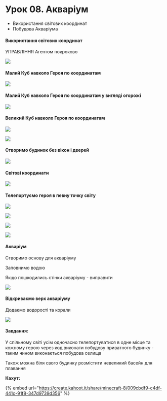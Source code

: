 # Урок 08. Акваріум

* Використання світових координат&#x20;
* Побудова Акваріума

#### Використання світових координат

УПРАВЛІННЯ Агентом покроково

![](<../../.gitbook/assets/image (201) (1).png>)

#### Малий Куб навколо Героя по координатам

![](<../../.gitbook/assets/image (166) (1).png>)

#### Малий Куб навколо Героя по координатам у вигляді огорожі

![](<../../.gitbook/assets/image (206) (1).png>)

#### Великий Куб навколо Героя по координатам

![](<../../.gitbook/assets/image (218).png>)

![](<../../.gitbook/assets/image (183).png>)

#### Створимо будинок без вікон і дверей

![](<../../.gitbook/assets/image (196) (1).png>)

#### Світові координати

![](<../../.gitbook/assets/image (204) (1).png>)

#### Телепортуємо героя в певну точку світу

![](<../../.gitbook/assets/image (202).png>)

![](<../../.gitbook/assets/image (169).png>)

![](<../../.gitbook/assets/image (160).png>)

![](<../../.gitbook/assets/image (203).png>)

#### Акваріум

Створимо основу для акваріуму

Заповнимо водою

Якщо пошкодились стінки акваріуму - виправити

![](<../../.gitbook/assets/image (158).png>)

#### Відкриваємо верх акваріуму

Додаємо водорості та корали

![](<../../.gitbook/assets/image (159).png>)

#### Завдання:

У спільному світі усім одночасно телепортуватися в одне місце та кожному герою через код виконати побудову приватного будинку - таким чином виконається побудова селища

Також можна біля свого будинку розмістити невеликий басейн для плавання

**Кахут:**

{% embed url="https://create.kahoot.it/share/minecraft-8/009cbdf9-c4df-441c-91f8-347d9739d356" %}

